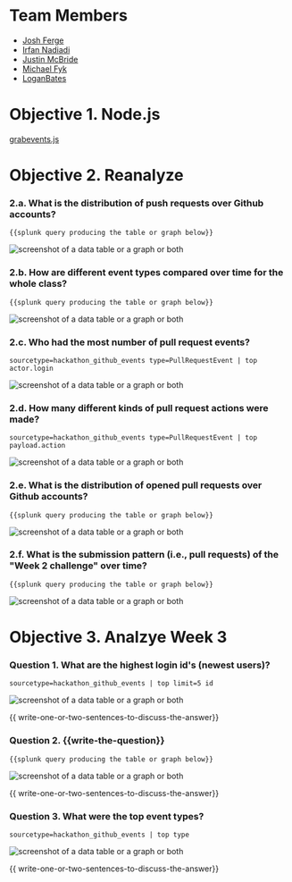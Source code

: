 # Team Members

* [Josh Ferge](https://github.com/JoshFerge)
* [Irfan Nadiadi](https://github.com/Irfann1)
* [Justin McBride](https://github.com/dare599z)
* [Michael Fyk](https://github.com/thefyk)
* [LoganBates](https://github.com/LoganBates)

# Objective 1. Node.js

[grabevents.js](grabevents.js)

# Objective 2. Reanalyze

### 2.a. What is the distribution of push requests over Github accounts?
```
{{splunk query producing the table or graph below}}
```
![screenshot of a data table or a graph or both](image.png?raw=true) 

### 2.b. How are different event types compared over time for the whole class?
```
{{splunk query producing the table or graph below}}
```
![screenshot of a data table or a graph or both](image.png?raw=true) 

### 2.c. Who had the most number of pull request events?
```
sourcetype=hackathon_github_events type=PullRequestEvent | top actor.login
```
![screenshot of a data table or a graph or both](http://i.imgur.com/XAykT6a.png) 

### 2.d. How many different kinds of pull request actions were made?
```
sourcetype=hackathon_github_events type=PullRequestEvent | top payload.action
```
![screenshot of a data table or a graph or both](http://i.imgur.com/MXAM0Xs.png) 

### 2.e. What is the distribution of opened pull requests over Github accounts?
```
{{splunk query producing the table or graph below}}
```
![screenshot of a data table or a graph or both](image.png?raw=true) 

### 2.f. What is the submission pattern (i.e., pull requests) of the "Week 2 challenge" over time?
```
{{splunk query producing the table or graph below}}
```
![screenshot of a data table or a graph or both](image.png?raw=true) 


# Objective 3. Analzye Week 3

### Question 1. What are the highest login id's (newest users)?
```
sourcetype=hackathon_github_events | top limit=5 id
```
![screenshot of a data table or a graph or both](http://i.imgur.com/6JLjB3l.png) 

{{ write-one-or-two-sentences-to-discuss-the-answer}}

### Question 2. {{write-the-question}}
```
{{splunk query producing the table or graph below}}
```
![screenshot of a data table or a graph or both](image.png?raw=true) 

{{ write-one-or-two-sentences-to-discuss-the-answer}}

### Question 3. What were the top event types?
```
sourcetype=hackathon_github_events | top type
```
![screenshot of a data table or a graph or both](http://i.imgur.com/bvat2ap.png) 

{{ write-one-or-two-sentences-to-discuss-the-answer}}
